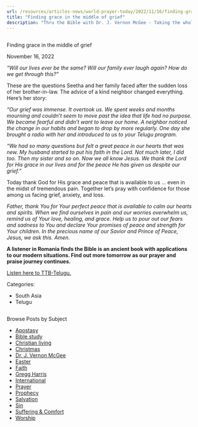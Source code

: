 ```yaml
---
url: /resources/articles-news/world-prayer-today/2022/11/16/finding-grace-in-the-middle-of-grief
title: "Finding grace in the middle of grief"
description: "Thru the Bible with Dr. J. Vernon McGee - Taking the whole Word to the whole world"
---
```







## 
 Finding grace in the middle of grief


November 16, 2022
![]()




*“Will our lives ever be the same? Will our family ever laugh again? How do we get through this?”*

These are the questions Seetha and her family faced after the sudden loss of her brother-in-law. The advice of a kind neighbor changed everything. Here’s her story:

*“Our grief was immense. It overtook us. We spent weeks and months mourning and couldn’t seem to move past the idea that life had no purpose. We became fearful and didn’t want to leave our home. A neighbor noticed the change in our habits and began to drop by more regularly. One day she brought a radio with her and introduced to us to your Telugu program.*

*“We had so many questions but felt a great peace in our hearts that was new. My husband started to put his faith in the Lord. Not much later, I did too. Then my sister and so on. Now we all know Jesus. We thank the Lord for His grace in our lives and for the peace He has given us despite our grief.”*

Today thank God for His grace and peace that is available to us … even in the midst of tremendous pain. Together let’s pray with confidence for those among us facing grief, anxiety, and loss.

*Father, thank You for Your perfect peace that is available to calm our hearts and spirits. When we find ourselves in pain and our worries overwhelm us, remind us of Your love, healing, and grace. Help us to pour out our fears and sadness to You and declare Your promises of peace and strength for Your children. In the precious name of our Savior and Prince of Peace, Jesus, we ask this. Amen.*

**A listener in Romania finds the Bible is an ancient book with applications to our modern situations. Find out more tomorrow as our prayer and praise journey continues.**

[Listen here to TTB-Telugu.](https://ttb.twr.org/home/day,0421/language,TEL)



Categories: 


* South Asia
* Telugu









## 
 Browse Posts by Subject


* [Apostasy](/resources/articles-news/-in-tags/tags/Apostasy)
* [Bible study](/resources/articles-news/-in-tags/tags/Bible-study)
* [Christian living](/resources/articles-news/-in-tags/tags/Christian-living)
* [Christmas](/resources/articles-news/-in-tags/tags/Christmas)
* [Dr. J. Vernon McGee](/resources/articles-news/-in-tags/tags/Dr-J-Vernon-McGee)
* [Easter](/resources/articles-news/-in-tags/tags/easter)
* [Faith](/resources/articles-news/-in-tags/tags/Faith)
* [Gregg Harris](/resources/articles-news/-in-tags/tags/Gregg-Harris)
* [International](/resources/articles-news/-in-tags/tags/International)
* [Prayer](/resources/articles-news/-in-tags/tags/prayer)
* [Prophecy](/resources/articles-news/-in-tags/tags/Prophecy)
* [Salvation](/resources/articles-news/-in-tags/tags/Salvation)
* [Sin](/resources/articles-news/-in-tags/tags/sin)
* [Suffering & Comfort](/resources/articles-news/-in-tags/tags/Suffering-Comfort)
* [Worship](/resources/articles-news/-in-tags/tags/worship)






